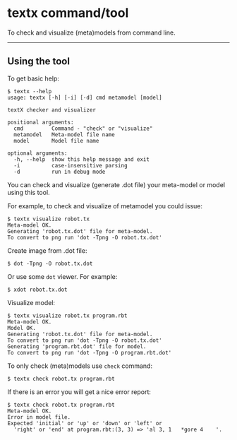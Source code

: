 # textx command/tool

To check and visualize (meta)models from command line.

---


## Using the tool

To get basic help:

    $ textx --help
    usage: textx [-h] [-i] [-d] cmd metamodel [model]

    textX checker and visualizer

    positional arguments:
      cmd         Command - "check" or "visualize"
      metamodel   Meta-model file name
      model       Model file name

    optional arguments:
      -h, --help  show this help message and exit
      -i          case-insensitive parsing
      -d          run in debug mode


You can check and visualize (generate .dot file) your meta-model or model using
this tool.

For example, to check and visualize of metamodel you could issue:


    $ textx visualize robot.tx
    Meta-model OK.
    Generating 'robot.tx.dot' file for meta-model.
    To convert to png run 'dot -Tpng -O robot.tx.dot'

Create image from .dot file:
  
    $ dot -Tpng -O robot.tx.dot

Or use some `dot` viewer. For example:

    $ xdot robot.tx.dot

Visualize model:

    $ textx visualize robot.tx program.rbt
    Meta-model OK.
    Model OK.
    Generating 'robot.tx.dot' file for meta-model.
    To convert to png run 'dot -Tpng -O robot.tx.dot'
    Generating 'program.rbt.dot' file for model.
    To convert to png run 'dot -Tpng -O program.rbt.dot'


To only check (meta)models use `check` command:

    $ textx check robot.tx program.rbt


If there is an error you will get a nice error report:


    $ textx check robot.tx program.rbt
    Meta-model OK.
    Error in model file.
    Expected 'initial' or 'up' or 'down' or 'left' or 
      'right' or 'end' at program.rbt:(3, 3) => 'al 3, 1   *gore 4    '.


